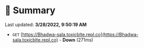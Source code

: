 # 📖 Summary
Last updated: **3/28/2022, 9:50:19 AM**

- `GET` [https://Bhadwa-sala.toxicblte.repl.co](https://Bhadwa-sala.toxicblte.repl.co) - **Down** (271ms)
